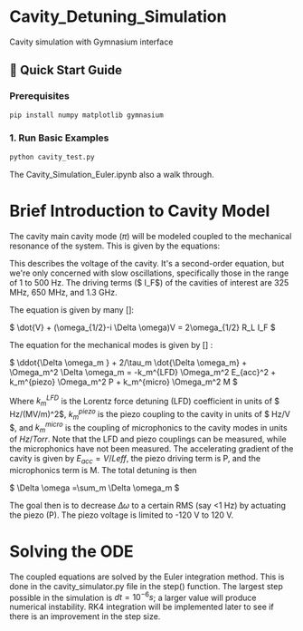 # Cavity_Detuning_Simulation
Cavity simulation with Gymnasium interface

## 🚀 Quick Start Guide

### Prerequisites
```bash
pip install numpy matplotlib gymnasium
```

### 1. Run Basic Examples
```bash
python cavity_test.py
```
The Cavity_Simulation_Euler.ipynb also a walk through. 

# Brief Introduction to Cavity Model

The cavity main cavity mode ($\pi$) will be modeled coupled to the mechanical resonance of the system. This is given by the equations: 

This describes the voltage of the cavity. It's a second-order equation, but we're only concerned with slow oscillations, specifically those in the range of 1 to 500 Hz. The driving terms ($ I_F$) of the cavities of interest are 325 MHz, 650 MHz, and 1.3 GHz. 

The equation is given by many []:

$
 \dot{V} + (\omega_{1/2}-i \Delta \omega)V = 2\omega_{1/2} R_L I_F
$

The equation for the mechanical modes is given by [] : 

$
    \ddot{\Delta \omega_m } + 2/\tau_m \dot{\Delta \omega_m} + \Omega_m^2 \Delta \omega_m = -k_m^{LFD} \Omega_m^2 E_{acc}^2 + k_m^{piezo} \Omega_m^2 P + k_m^{micro} \Omega_m^2 M
$

Where $k_m^{LFD}$ is the Lorentz force detuning (LFD) coefficient in units of $ Hz/(MV/m)^2$, $k_m^{piezo}$ is the piezo coupling to the cavity in units of $ Hz/V $, and $k_m^{micro}$ is the coupling of microphonics to the cavity modes in units of $Hz/Torr$. Note that the LFD and piezo couplings can be measured, while the microphonics have not been measured. The accelerating gradient of the cavity is given by $E_{acc} = V/L{eff}$, the piezo driving term is P, and the microphonics term is M. The total detuning is then 

$
    \Delta \omega =\sum_m  \Delta \omega_m 
$

The goal then is to decrease  $\Delta \omega$ to a certain RMS (say <1 Hz) by actuating the piezo (P). The piezo voltage is limited to -120 V to 120 V. 

# Solving the ODE
The coupled equations are solved by the Euler integration method. This is done in the cavity_simulator.py file in the step() function. The largest step possible in the simulation is $dt = 10^{-6} s$; a larger value will produce numerical instability. RK4 integration will be implemented later to see if there is an improvement in the step size. 